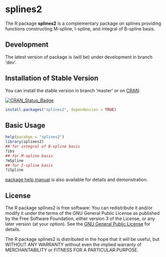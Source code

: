 # splines2

The R package **splines2** is a complementary package on splines providing
functions constructing M-spline, I-spline, and integral of B-spline basis.


## Development

The latest version of package is (will be) under development in branch 'dev'.


## Installation of Stable Version

You can install the stable version in branch 'master' or on
[CRAN](http://cran.rstudio.com/package=splines2):

[![CRAN_Status_Badge](http://www.r-pkg.org/badges/version/splines2)](http://cran.r-project.org/package=splines2)

```r
install.packages("splines2", dependencies = TRUE)
```


## Basic Usage

```r
help(pacakge = "splines2")
library(splines2)
## for integral of B-spline basis
?ibs
## for M-spline basis
?mSpline
## for I-spline basis
?iSpline
```

[package help manual](https://cran.rstudio.com/web/packages/splines2/splines2.pdf)
is also available for details and demonstration.


## License

The R package splines2 is free software: You can redistribute it and/or
modify it under the terms of the GNU General Public License as published
by the Free Software Foundation, either version 3 of the License, or
any later version (at your option).
See the [GNU General Public License](http://www.gnu.org/licenses/) for details.

The R package splines2 is distributed in the hope that it will be useful,
but WITHOUT ANY WARRANTY without even the implied warranty of
MERCHANTABILITY or FITNESS FOR A PARTICULAR PURPOSE.
